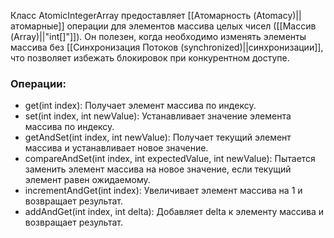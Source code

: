 
Класс AtomicIntegerArray предоставляет [[Атомарность (Atomacy)||атомарные]] операции для элементов массива целых чисел ([[Массив (Array)||"int[]"]]). Он полезен, когда необходимо изменять элементы массива без [[Синхронизация Потоков (synchronized)||синхронизации]], что позволяет избежать блокировок при конкурентном доступе.

### Операции:

- get(int index): Получает элемент массива по индексу.
- set(int index, int newValue): Устанавливает значение элемента массива по индексу.
- getAndSet(int index, int newValue): Получает текущий элемент массива и устанавливает новое значение.
- compareAndSet(int index, int expectedValue, int newValue): Пытается заменить элемент массива на новое значение, если текущий элемент равен ожидаемому.
- incrementAndGet(int index): Увеличивает элемент массива на 1 и возвращает результат.
- addAndGet(int index, int delta): Добавляет delta к элементу массива и возвращает результат.